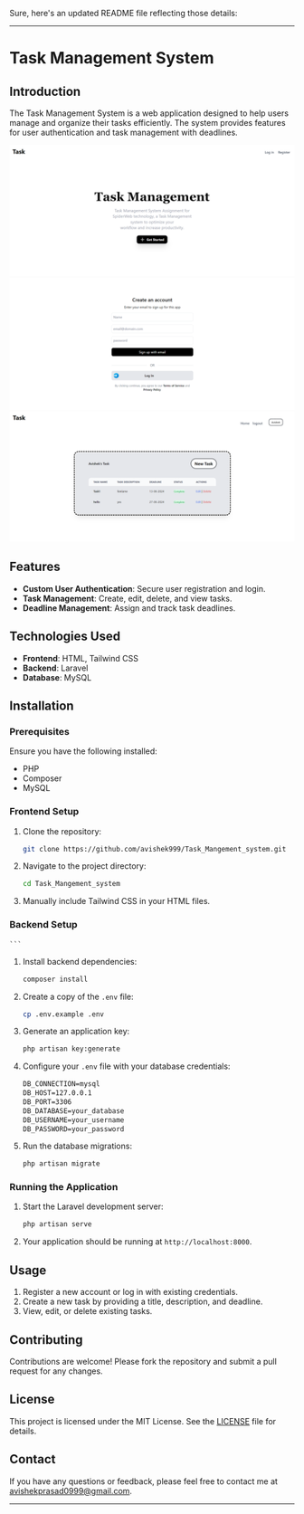 Sure, here's an updated README file reflecting those details:

---

# Task Management System

## Introduction

The Task Management System is a web application designed to help users manage and organize their tasks efficiently. The system provides features for user authentication and task management with deadlines.

![Task Management System Screenshot](1.png)
![Task Management System Screenshot](2.png)
![Task Management System Screenshot](3.png)



## Features

- **Custom User Authentication**: Secure user registration and login.
- **Task Management**: Create, edit, delete, and view tasks.
- **Deadline Management**: Assign and track task deadlines.

## Technologies Used

- **Frontend**: HTML, Tailwind CSS
- **Backend**: Laravel
- **Database**: MySQL

## Installation

### Prerequisites

Ensure you have the following installed:

- PHP
- Composer
- MySQL

### Frontend Setup

1. Clone the repository:
    ```sh
    git clone https://github.com/avishek999/Task_Mangement_system.git
    ```
2. Navigate to the project directory:
    ```sh
    cd Task_Mangement_system
    ```
3. Manually include Tailwind CSS in your HTML files.

### Backend Setup

    ```
1. Install backend dependencies:
    ```sh
    composer install
    ```
2. Create a copy of the `.env` file:
    ```sh
    cp .env.example .env
    ```
3. Generate an application key:
    ```sh
    php artisan key:generate
    ```
4. Configure your `.env` file with your database credentials:
    ```env
    DB_CONNECTION=mysql
    DB_HOST=127.0.0.1
    DB_PORT=3306
    DB_DATABASE=your_database
    DB_USERNAME=your_username
    DB_PASSWORD=your_password
    ```
6. Run the database migrations:
    ```sh
    php artisan migrate
    ```

### Running the Application

1. Start the Laravel development server:
    ```sh
    php artisan serve
    ```
2. Your application should be running at `http://localhost:8000`.

## Usage

1. Register a new account or log in with existing credentials.
2. Create a new task by providing a title, description, and deadline.
3. View, edit, or delete existing tasks.

## Contributing

Contributions are welcome! Please fork the repository and submit a pull request for any changes.

## License

This project is licensed under the MIT License. See the [LICENSE](LICENSE) file for details.

## Contact

If you have any questions or feedback, please feel free to contact me at avishekprasad0999@gmail.com.

---

